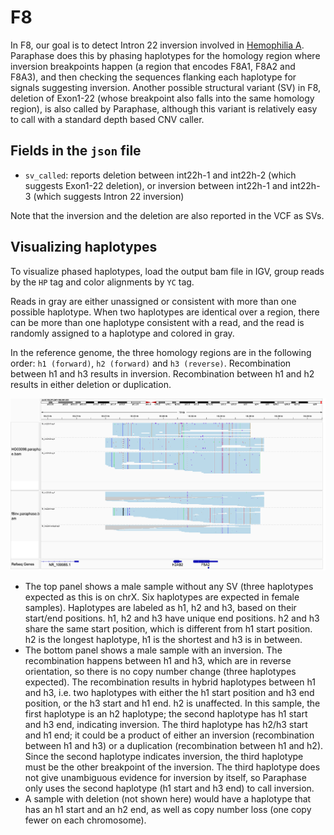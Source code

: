 # F8

In F8, our goal is to detect Intron 22 inversion involved in [Hemophilia A](https://www.ncbi.nlm.nih.gov/books/NBK1404/). Paraphase does this by phasing haplotypes for the homology region where inversion breakpoints happen (a region that encodes F8A1, F8A2 and F8A3), and then checking the sequences flanking each haplotype for signals suggesting inversion. Another possible structural variant (SV) in F8, deletion of Exon1-22 (whose breakpoint also falls into the same homology region), is also called by Paraphase, although this variant is relatively easy to call with a standard depth based CNV caller. 

## Fields in the `json` file

- `sv_called`: reports deletion between int22h-1 and int22h-2 (which suggests Exon1-22 deletion), or inversion between int22h-1 and int22h-3 (which suggests Intron 22 inversion)

Note that the inversion and the deletion are also reported in the VCF as SVs. 

## Visualizing haplotypes

To visualize phased haplotypes, load the output bam file in IGV, group reads by the `HP` tag and color alignments by `YC` tag. 

Reads in gray are either unassigned or consistent with more than one possible haplotype. When two haplotypes are identical over a region, there can be more than one haplotype consistent with a read, and the read is randomly assigned to a haplotype and colored in gray. 

In the reference genome, the three homology regions are in the following order: `h1 (forward)`, `h2 (forward)` and `h3 (reverse)`. Recombination between h1 and h3 results in inversion. Recombination between h1 and h2 results in either deletion or duplication.

![F8 example](figures/F8.png)

- The top panel shows a male sample without any SV (three haplotypes expected as this is on chrX. Six haplotypes are expected in female samples). Haplotypes are labeled as h1, h2 and h3, based on their start/end positions. h1, h2 and h3 have unique end positions. h2 and h3 share the same start position, which is different from h1 start position. h2 is the longest haplotype, h1 is the shortest and h3 is in between.
- The bottom panel shows a male sample with an inversion. The recombination happens between h1 and h3, which are in reverse orientation, so there is no copy number change (three haplotypes expected). The recombination results in hybrid haplotypes between h1 and h3, i.e. two haplotypes with either the h1 start position and h3 end position, or the h3 start and h1 end. h2 is unaffected. In this sample, the first haplotype is an h2 haplotype; the second haplotype has h1 start and h3 end, indicating inversion. The third haplotype has h2/h3 start and h1 end; it could be a product of either an inversion (recombination between h1 and h3) or a duplication (recombination between h1 and h2). Since the second haplotype indicates inversion, the third haplotype must be the other breakpoint of the inversion. The third haplotype does not give unambiguous evidence for inversion by itself, so Paraphase only uses the second haplotype (h1 start and h3 end) to call inversion.
- A sample with deletion (not shown here) would have a haplotype that has an h1 start and an h2 end, as well as copy number loss (one copy fewer on each chromosome).

